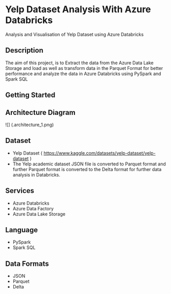 # Yelp Dataset Analysis With Azure Databricks

Analysis and Visualisation of Yelp Dataset using Azure Databricks

## Description
The aim of this project, is to  Extract the data from the Azure Data Lake Storage and load as well as transform data in the Parquet Format for better performance and analyze the data in Azure Databricks using PySpark and Spark SQL

## Getting Started

## Architecture Diagram
![] (.architecture_1.png)

## Dataset
- Yelp Dataset ( https://www.kaggle.com/datasets/yelp-dataset/yelp-dataset )
- The Yelp academic dataset JSON file is converted to Parquet format and further Parquet format is converted to the Delta format for further data analysis
  in Databricks.

## Services
- Azure Databricks
- Azure Data Factory
- Azure Data Lake Storage

## Language
- PySpark
- Spark SQL

## Data Formats
- JSON
- Parquet
- Delta
